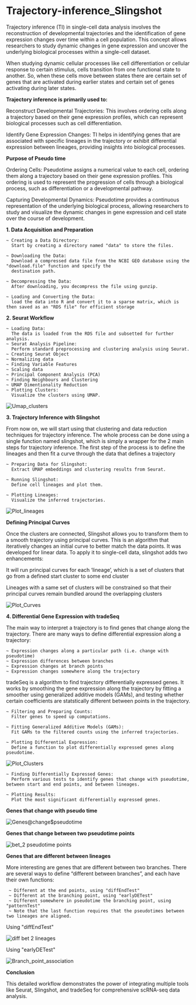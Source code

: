# Trajectory-inference_Slingshot

Trajectory inference (TI) in single-cell data analysis involves the reconstruction of developmental trajectories and the identification of gene expression changes over time within a cell population. This concept allows researchers to study dynamic changes in gene expression and uncover the underlying biological processes within a single-cell dataset.

When studying dynamic cellular processes like cell differentiation or cellular response to certain stimulus, cells transition from one functional state to another. So, when these cells move between states there are certain set of genes that are activated during earlier states and certain set of genes activating during later states.

**Trajectory inference is primarily used to:**

Reconstruct Developmental Trajectories: This involves ordering cells along a trajectory based on their gene expression profiles, which can 
represent biological processes such as cell differentiation.

Identify Gene Expression Changes: TI helps in identifying genes that are associated with specific lineages in the trajectory or exhibit 
differential expression between lineages, providing insights into biological processes.

**Purpose of Pseudo time**

Ordering Cells: Pseudotime assigns a numerical value to each cell, ordering them along a trajectory based on their gene expression profiles. This ordering is used to represent the progression of cells through a biological process, such as differentiation or a developmental pathway.

Capturing Developmental Dynamics: Pseudotime provides a continuous representation of the underlying biological process, allowing researchers to study and visualize the dynamic changes in gene expression and cell state over the course of development.

**1. Data Acquisition and Preparation**
   
    ~ Creating a Data Directory:
      Start by creating a directory named "data" to store the files.
      
    ~ Downloading the Data:
      Download a compressed data file from the NCBI GEO database using the "download.file" function and specify the 
      destination path.
      
    ~ Decompressing the Data:
      After downloading, you decompress the file using gunzip.
      
    ~ Loading and Converting the Data:
      load the data into R and convert it to a sparse matrix, which is then saved as an "RDS file" for efficient storage

**2. Seurat Workflow**
   
    ~ Loading Data:
      The data is loaded from the RDS file and subsetted for further analysis.
    ~ Seurat Analysis Pipeline:
      Perform standard preprocessing and clustering analysis using Seurat.
    ~ Creating Seurat Object
    ~ Normalizing data
    ~ Finding Variable Features
    ~ Scaling data
    ~ Principal Component Analysis (PCA)
    ~ Finding Neighbours and Clustering
    ~ UMAP Dimentionality Reduction
    ~ Plotting Clusters:
      Visualize the clusters using UMAP.

  ![Umap_clusters](https://github.com/Divya090597/Trajectory-inference_Slingshot/assets/156469276/aa594455-2359-484f-ad75-c76681d23c3e)

**3. Trajectory Inference with Slingshot**

From now on, we will start using that clustering and data reduction techniques for trajectory inference. The whole process can be done using a single function named slingshot, which is simply a wrapper for the 2 main steps for trajectory inference. The first step of the process is to define the lineages and then fit a curve through the data that defines a trajectory

    ~ Preparing Data for Slingshot:
      Extract UMAP embeddings and clustering results from Seurat.
   
    ~ Running Slingshot:
      Define cell lineages and plot them.
   
    ~ Plotting Lineages:
      Visualize the inferred trajectories.

![Plot_lineages](https://github.com/Divya090597/Trajectory-inference_Slingshot/assets/156469276/eddb09b3-88a1-46c0-b8cc-48147d94c3e8)

**Defining Principal Curves**

Once the clusters are connected, Slingshot allows you to transform them to a smooth trajectory using principal curves. This is an algorithm that iteratively changes an initial curve to better match the data points. It was developed for linear data. To apply it to single-cell data, slingshot adds two enhancements:

It will run principal curves for each ‘lineage’, which is a set of clusters that go from a defined start cluster to some end cluster

Lineages with a same set of clusters will be constrained so that their principal curves remain bundled around the overlapping clusters

![Plot_Curves](https://github.com/Divya090597/Trajectory-inference_Slingshot/assets/156469276/c2f7c282-b8a4-466f-93c3-e986aeefc934)

**4. Differential Gene Expression with tradeSeq**

The main way to interpret a trajectory is to find genes that change along the trajectory. There are many ways to define differential expression along a trajectory:

    ~ Expression changes along a particular path (i.e. change with pseudotime)
    ~ Expression differences between branches
    ~ Expression changes at branch points
    ~ Expression changes somewhere along the trajectory

tradeSeq is a algorithm to find trajectory differentially expressed genes. It works by smoothing the gene expression along the trajectory by fitting a smoother using generalized additive models (GAMs), and testing whether certain coefficients are statstically different between points in the trajectory.

    ~ Filtering and Preparing Counts:
      Filter genes to speed up computations.
  
    ~ Fitting Generalized Additive Models (GAMs):
      Fit GAMs to the filtered counts using the inferred trajectories.
  
    ~ Plotting Differential Expression:
      Define a function to plot differentially expressed genes along pseudotime.

![Plot_Clusters](https://github.com/Divya090597/Trajectory-inference_Slingshot/assets/156469276/555d53cf-8721-4bbc-8224-28c22d6cc4ff)

  
    ~ Finding Differentially Expressed Genes:
      Perform various tests to identify genes that change with pseudotime, between start and end points, and between lineages.
  
    ~ Plotting Results:
      Plot the most significant differentially expressed genes.

**Genes that change with pseudo time**

![Genes@change$pseudotime](https://github.com/Divya090597/Trajectory-inference_Slingshot/assets/156469276/8b85eb7f-ecbb-4adf-83be-4c70f34bcc24)

**Genes that change between two pseudotime points**

![bet_2 pseudotime points](https://github.com/Divya090597/Trajectory-inference_Slingshot/assets/156469276/46468a17-1635-4682-ab60-ac0e5e0f5289)

**Genes that are different between lineages**

More interesting are genes that are different between two branches. There are several ways to define “different between branches”, and each have their own functions:

     ~ Different at the end points, using "diffEndTest"
     ~ Different at the branching point, using "earlyDETest"
     ~ Different somewhere in pseudotime the branching point, using "patternTest"
     ~ Note that the last function requires that the pseudotimes between two lineages are aligned.

Using "diffEndTest"

![diff bet 2 lineages](https://github.com/Divya090597/Trajectory-inference_Slingshot/assets/156469276/466263c5-8ca8-42ff-9a15-1c2fc68505ba)

Using "earlyDETest"

![Branch_point_association](https://github.com/Divya090597/Trajectory-inference_Slingshot/assets/156469276/425b081b-704e-4b12-9691-ca5188e4b166)


**Conclusion**

This detailed workflow demonstrates the power of integrating multiple tools like Seurat, Slingshot, and tradeSeq for comprehensive scRNA-seq data analysis.








